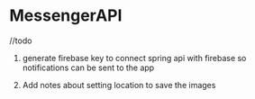 # MessengerAPI

//todo
1. generate firebase key to connect spring api with firebase so notifications can be sent to the app

2. Add notes about setting location to save the images